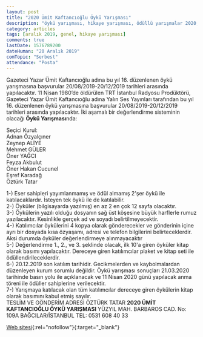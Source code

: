 ```yaml
---
layout: post
title: "2020 Ümit Kaftancıoğlu Öykü Yarışması"
description: "öykü yarışması, hikaye yarışması, ödüllü yarışmalar 2020, edebiyat yarışmaları 2020"
category: articles
tags: [aralık 2019, genel, hikaye yarışması]
comments: true
lastDate: 1576789200
dateHuman: "20 Aralık 2019"
comTopic: "Serbest"
attendance: "Posta" 
---
```


Gazeteci Yazar Ümit Kaftancıoğlu adına bu yıl 16. düzenlenen öykü yarışmasına başvurular 20/08/2019-20/12/2019 tarihleri arasında yapılacaktır. 
11 Nisan 1980’de öldürülen TRT İstanbul Radyosu Prodüktörü, Gazeteci Yazar Ümit Kaftancıoğlu adına Yalın Ses Yayınları tarafından bu yıl 16. düzenlenen öykü yarışmasına başvurular 20/08/2019-20/12/2019 tarihleri arasında yapılacaktır. 
İki aşamalı bir değerlendirme sisteminin olacağı **Öykü Yarışması**nda: 

Seçici Kurul:  
Adnan Özyalçıner  
Zeynep ALİYE  
Mehmet GÜLER  
Öner YAĞCI  
Feyza Akbulut  
Öner Hakan Cucunel  
Eşref Karadağ  
Öztürk Tatar

1-) Eser sahipleri yayımlanmamış ve ödül almamış 2'şer öykü ile katılacaklardır. İsteyen tek öykü ile de katılabilir.  
2-) Öyküler (bilgisayarda yazılmış) en az 2 en çok 12 sayfa olacaktır.  
3-) Öykülerin yazılı olduğu dosyanın sağ üst köşesine büyük harflerle rumuz yazılacaktır. Kesinlikle gerçek ad ve soyadı belirtilmeyecektir.  
4-) Katılımcılar öykülerini 4 kopya olarak gönderecekler ve gönderinin içine ayrı bir dosyada kısa özyaşamı, adresi ve telefon bilgilerini belirteceklerdir. Aksi durumda öyküler değerlendirmeye alınmayacaktır  
5-) Değerlendirme 1., 2., ve 3. şeklinde olacak, ilk 10'a giren öyküler kitap olarak basımı yapılacaktır.  Dereceye giren katılımcılar plaket ve kitap seti ile ödüllendirileceklerdir.  
6-) 20.12.2019 son katılım tarihidir. Gecikmelerden ve kaybolmalardan düzenleyen kurum sorumlu değildir. Öykü yarışması sonuçları 21.03.2020 tarihinde basın yolu ile açıklanacak ve 11 Nisan 2020 günü yapılacak anma töreni ile ödüller sahiplerine verilecektir.  
7-) Yarışmaya katılacak olan tüm katılımcılar dereceye giren öykülerin kitap olarak basımını kabul etmiş sayılır.  
TESLİM VE GÖNDERİM  ADRESİ ÖZTÜRK TATAR **2020 ÜMİT KAFTANCIOĞLU ÖYKÜ YARIŞMASI** YÜZYIL MAH. BARBAROS CAD. No: 109A BAĞCILAR/İSTANBUL TEL: 0531 608 40 33  

[Web sitesi](http://www.umitkaftancioglu.com/index/?utm_source=edebiyatyarismalari.com&utm_medium=affiliate&utm_campaign=cpc){:rel="nofollow"}{:target="_blank"}
